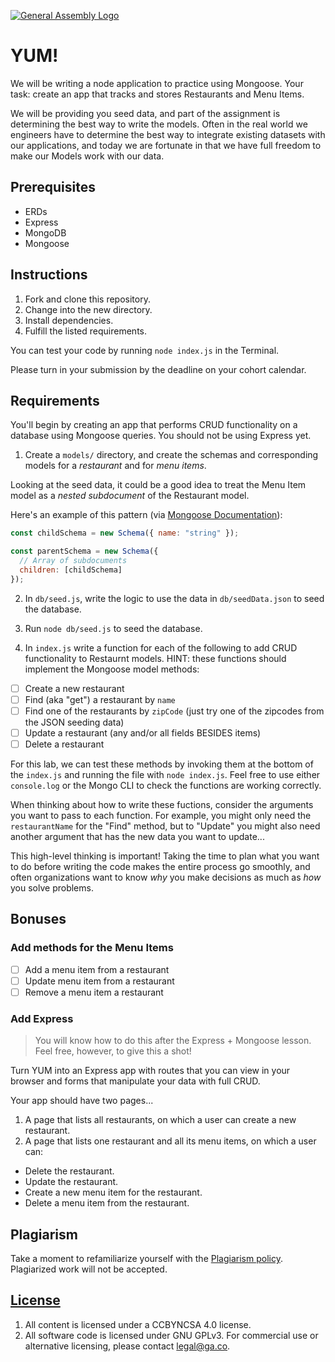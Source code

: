 [![General Assembly Logo](https://camo.githubusercontent.com/1a91b05b8f4d44b5bbfb83abac2b0996d8e26c92/687474703a2f2f692e696d6775722e636f6d2f6b6538555354712e706e67)](https://generalassemb.ly/education/web-development-immersive)

# YUM!

We will be writing a node application to practice using Mongoose. Your task:
create an app that tracks and stores Restaurants and Menu Items.

We will be providing you seed data, and part of the assignment is determining
the best way to write the models. Often in the real world we engineers have
to determine the best way to integrate existing datasets with our applications, and
today we are fortunate in that we have full freedom to make our Models work with
our data.

## Prerequisites

- ERDs
- Express
- MongoDB
- Mongoose

## Instructions

1. Fork and clone this repository.
2. Change into the new directory.
3. Install dependencies.
4. Fulfill the listed requirements.

You can test your code by running `node index.js` in the Terminal.

Please turn in your submission by the deadline on your cohort calendar.

## Requirements

You'll begin by creating an app that performs CRUD functionality on a database
using Mongoose queries. You should not be using Express yet.

1. Create a `models/` directory, and create the schemas and corresponding models
   for a _restaurant_ and for _menu items_.

Looking at the seed data, it could be a good idea to treat the Menu Item model as a _nested subdocument_ of the Restaurant model.

Here's an example of this pattern (via [Mongoose Documentation](https://mongoosejs.com/docs/subdocs.html)):

```js
const childSchema = new Schema({ name: "string" });

const parentSchema = new Schema({
  // Array of subdocuments
  children: [childSchema]
});
```

2. In `db/seed.js`, write the logic to use the data in `db/seedData.json` to
   seed the database.

3. Run `node db/seed.js` to seed the database.

4. In `index.js` write a function for each of the following to add CRUD functionality to Restaurnt models. HINT: these functions should implement the Mongoose model methods:

- [ ] Create a new restaurant
- [ ] Find (aka "get") a restaurant by `name`
- [ ] Find one of the restaurants by `zipCode` (just try one of the zipcodes from the JSON seeding data)
- [ ] Update a restaurant (any and/or all fields BESIDES items)
- [ ] Delete a restaurant

For this lab, we can test these methods by invoking them at the bottom of the `index.js` and running the file with `node index.js`. Feel free to use either `console.log` or the Mongo CLI to check the functions are working correctly.

When thinking about how to write these fuctions, consider the arguments you want to pass to each function. For example, you might only need the `restaurantName` for the "Find" method, but to "Update" you might also need another argument that has the new data you want to update...

This high-level thinking is important! Taking the time to plan what you want to do before writing the code makes the entire process go smoothly, and often organizations want to know _why_ you make decisions as much as _how_ you solve problems.

## Bonuses

### Add methods for the Menu Items

- [ ] Add a menu item from a restaurant
- [ ] Update menu item from a restaurant
- [ ] Remove a menu item a restaurant

### Add Express

> You will know how to do this after the Express + Mongoose lesson. Feel free,
> however, to give this a shot!

Turn YUM into an Express app with routes that you can view in your browser and
forms that manipulate your data with full CRUD.

Your app should have two pages...

1. A page that lists all restaurants, on which a user can create a new
   restaurant.
2. A page that lists one restaurant and all its menu items, on which a user can:

- Delete the restaurant.
- Update the restaurant.
- Create a new menu item for the restaurant.
- Delete a menu item from the restaurant.

## Plagiarism

Take a moment to refamiliarize yourself with the
[Plagiarism policy](https://git.generalassemb.ly/DC-WDI/Administrative/blob/master/plagiarism.md).
Plagiarized work will not be accepted.

## [License](LICENSE)

1. All content is licensed under a CC­BY­NC­SA 4.0 license.
2. All software code is licensed under GNU GPLv3. For commercial use or
   alternative licensing, please contact legal@ga.co.
